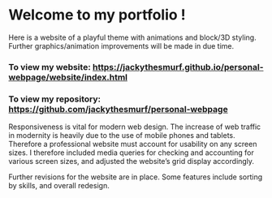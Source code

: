 # Welcome to my portfolio !

Here is a website of a playful theme with animations and block/3D styling. 
Further graphics/animation improvements will be made in due time. 

### To view my website: https://jackythesmurf.github.io/personal-webpage/website/index.html

### To view my repository: https://github.com/jackythesmurf/personal-webpage


Responsiveness is vital for modern web design. The increase of web traffic in modernity is heavily due to the use of mobile phones and tablets. Therefore a professional website must account for usability on any screen sizes. I therefore included media queries for checking and accounting for various screen sizes, and adjusted the website’s grid display accordingly.

Further revisions for the website are in place. Some features include sorting by skills, and overall redesign. 
